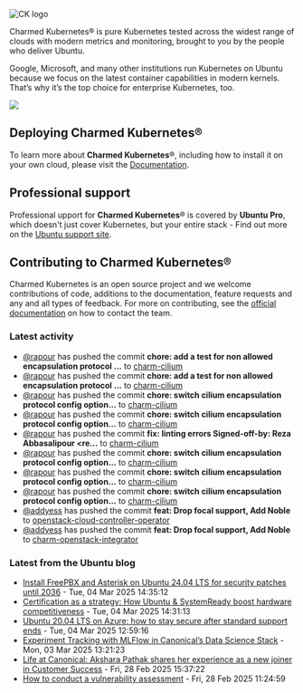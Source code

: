 ![CK logo](https://assets.ubuntu.com/v1/451d4cf4-Charmed+Kubernetes_RGB_onWhite_2022.svg)

Charmed Kubernetes® is pure Kubernetes tested across the widest range of clouds with modern metrics and monitoring, brought to you by the people who deliver Ubuntu.

Google, Microsoft, and many other institutions run Kubernetes on Ubuntu because we focus on the latest container capabilities in modern kernels. That’s why it’s the top choice for enterprise Kubernetes, too.

![](https://assets.ubuntu.com/v1/843c77b6-juju-at-a-glace.svg)

## Deploying Charmed Kubernetes®

To learn more about **Charmed Kubernetes**®, including how to install it on your own cloud, please visit the [Documentation][docs].

## Professional support

Professional upport for **Charmed Kubernetes**® is covered by **Ubuntu Pro**, which doesn't just cover Kubernetes, but your entire stack - Find out more on the [Ubuntu support site](https://ubuntu.com/support).

## Contributing to Charmed Kubernetes®

Charmed Kubernetes is an open source project and we welcome contributions of code, additions to the documentation, feature requests and any and all types of feedback. For more on contributing, see the [official documentation][get-in-touch] on how to contact the team.

<!-- LINKS -->
[docs]: https://ubuntu.com/kubernetes/docs
[get-in-touch]: https://ubuntu.com/kubernetes/docs/get-in-touch

### Latest activity

<!-- activity starts -->
 - [@rapour](https://github.com/rapour) has pushed the commit **chore: add a test for non allowed encapsulation protocol ...** to [charm-cilium](https://github.com/charmed-kubernetes/charm-cilium)
 - [@rapour](https://github.com/rapour) has pushed the commit **chore: add a test for non allowed encapsulation protocol ...** to [charm-cilium](https://github.com/charmed-kubernetes/charm-cilium)
 - [@rapour](https://github.com/rapour) has pushed the commit **chore: switch cilium encapsulation protocol config option...** to [charm-cilium](https://github.com/charmed-kubernetes/charm-cilium)
 - [@rapour](https://github.com/rapour) has pushed the commit **chore: switch cilium encapsulation protocol config option...** to [charm-cilium](https://github.com/charmed-kubernetes/charm-cilium)
 - [@rapour](https://github.com/rapour) has pushed the commit **fix: linting errors  Signed-off-by: Reza Abbasalipour <re...** to [charm-cilium](https://github.com/charmed-kubernetes/charm-cilium)
 - [@rapour](https://github.com/rapour) has pushed the commit **chore: switch cilium encapsulation protocol config option...** to [charm-cilium](https://github.com/charmed-kubernetes/charm-cilium)
 - [@rapour](https://github.com/rapour) has pushed the commit **chore: switch cilium encapsulation protocol config option...** to [charm-cilium](https://github.com/charmed-kubernetes/charm-cilium)
 - [@rapour](https://github.com/rapour) has pushed the commit **chore: switch cilium encapsulation protocol config option...** to [charm-cilium](https://github.com/charmed-kubernetes/charm-cilium)
 - [@addyess](https://github.com/addyess) has pushed the commit **feat: Drop focal support, Add Noble** to [openstack-cloud-controller-operator](https://github.com/charmed-kubernetes/openstack-cloud-controller-operator)
 - [@addyess](https://github.com/addyess) has pushed the commit **feat: Drop focal support, Add Noble** to [charm-openstack-integrator](https://github.com/charmed-kubernetes/charm-openstack-integrator)
<!-- activity ends -->

<!-- roadmap starts -->

<!-- roadmap ends -->

### Latest from the Ubuntu blog

<!-- blog starts -->
* [Install FreePBX and Asterisk on Ubuntu 24.04 LTS for security patches until 2036](https://ubuntu.com//blog/install-freepbx-and-asterisk-on-ubuntu-24-04-lts-for-security-patches-until-2036) - Tue, 04 Mar 2025 14:35:12 
* [Certification as a strategy: How Ubuntu &amp; SystemReady boost hardware competitiveness](https://ubuntu.com//blog/certification-as-a-strategy-how-ubuntu-systemready-boost-hardware-competitiveness) - Tue, 04 Mar 2025 14:31:13 
* [Ubuntu 20.04 LTS on Azure: how to stay secure after standard support ends](https://ubuntu.com//blog/ubuntu-2004-lts-security-after-standard-support) - Tue, 04 Mar 2025 12:59:16 
* [Experiment Tracking with MLFlow in Canonical’s Data Science Stack](https://ubuntu.com//blog/experiment-tracking-with-mlflow) - Mon, 03 Mar 2025 13:21:23 
* [Life at Canonical: Akshara Pathak shares her experience as a new joiner in Customer Success](https://ubuntu.com//blog/life-at-canonical-akshara-pathak-shares-her-experience-as-a-new-joiner-in-customer-success) - Fri, 28 Feb 2025 15:37:22 
* [How to conduct a vulnerability assessment](https://ubuntu.com//blog/how-to-conduct-a-vulnerability-assessment) - Fri, 28 Feb 2025 11:24:59 
<!-- blog ends -->
